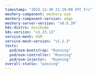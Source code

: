 ```yaml
---
timestamp: "2022-12-30 21:19:09 UTC Fri"
meshery-component: meshery-osm
meshery-component-version: edge
meshery-server-version: "v0.6.39"
k8s-distro: minikube
k8s-version: "v1.23.13"
service-mesh: OSM
service-mesh-version: "v1.2.3"
tests:
  pod/osm-bootstrap: "Running"
  pod/osm-controller: "Running"
  pod/osm-injector:  "Running"
overall-status: "passing"
---
```

